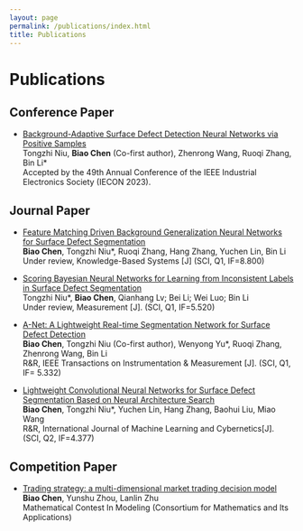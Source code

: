 ```yaml
---
layout: page
permalink: /publications/index.html
title: Publications
---
```


# Publications

<!-- Lastest Update: 9th May 2023&nbsp;  [中文 (Chinese Version)](https://max-chenb.github.io/publications-zh/) -->

## Conference Paper

- [Background-Adaptive Surface Defect Detection Neural Networks via Positive Samples](https://max-chenb.github.io/mypaper/BANet.pdf)<br>Tongzhi Niu, **Biao Chen** (Co-first author), Zhenrong Wang, Ruoqi Zhang, Bin Li*<br>Accepted by the 49th Annual Conference of the IEEE Industrial Electronics Society (IECON 2023).

## Journal Paper

- [Feature Matching Driven Background Generalization Neural Networks for Surface Defect Segmentation](https://max-chenb.github.io/mypaper/Match.pdf)<br>**Biao Chen**, Tongzhi Niu*, Ruoqi Zhang, Hang Zhang, Yuchen Lin, Bin Li<br>Under review, Knowledge-Based Systems [J] (SCI, Q1, IF=8.800)

- [Scoring Bayesian Neural Networks for Learning from Inconsistent Labels in Surface Defect Segmentation](https://max-chenb.github.io/mypaper/ScoreBNN.pdf)<br>Tongzhi Niu*, **Biao Chen**, Qianhang Lv; Bei Li; Wei Luo; Bin Li<br>Under review, Measurement [J]. (SCI, Q1, IF=5.520)

- [A-Net: A Lightweight Real-time Segmentation Network for Surface Defect Detection](https://max-chenb.github.io/mypaper/ANet.pdf)<br>**Biao Chen**, Tongzhi Niu (Co-first author), Wenyong Yu*, Ruoqi Zhang, Zhenrong Wang, Bin Li<br>R&R, IEEE Transactions on Instrumentation & Measurement [J]. (SCI, Q1, IF= 5.332)

- [Lightweight Convolutional Neural Networks for Surface Defect Segmentation Based on Neural Architecture Search](https://max-chenb.github.io/mypaper/SDINAS.pdf)<br>**Biao Chen**, Tongzhi Niu*, Yuchen Lin, Hang Zhang, Baohui Liu, Miao Wang<br>R&R, International Journal of Machine Learning and Cybernetics[J]. (SCI, Q2, IF=4.377)

## Competition Paper

- [Trading strategy: a multi-dimensional market trading decision model](https://max-chenb.github.io/mypaper/2202981.pdf)<br>**Biao Chen**, Yunshu Zhou, Lanlin Zhu<br>Mathematical Contest In Modeling (Consortium for Mathematics and Its Applications)<br>

<!-- ## Working Paper

- RMS Testbed for IoT Cybersecurity Using Machine Learning Based Approach. [The latest manuscript](https://max-chenb.github.io/mypaper/202210camb.pdf) (29th Dec 2022) -->
